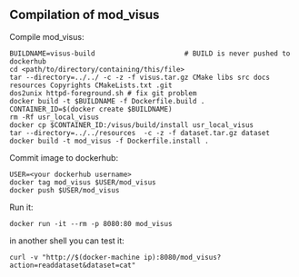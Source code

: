 Compilation of mod_visus
-----------------------------------

Compile mod_visus:
```
BUILDNAME=visus-build                      # BUILD is never pushed to dockerhub
cd <path/to/directory/containing/this/file>
tar --directory=../../ -c -z -f visus.tar.gz CMake libs src docs resources Copyrights CMakeLists.txt .git
dos2unix httpd-foreground.sh # fix git problem 
docker build -t $BUILDNAME -f Dockerfile.build .
CONTAINER_ID=$(docker create $BUILDNAME)
rm -Rf usr_local_visus
docker cp $CONTAINER_ID:/visus/build/install usr_local_visus
tar --directory=../../resources  -c -z -f dataset.tar.gz dataset
docker build -t mod_visus -f Dockerfile.install .
```

Commit image to dockerhub:
```
USER=<your dockerhub username>
docker tag mod_visus $USER/mod_visus
docker push $USER/mod_visus
```

Run it:
```
docker run -it --rm -p 8080:80 mod_visus
```

in another shell you can test it:
```
curl -v "http://$(docker-machine ip):8080/mod_visus?action=readdataset&dataset=cat"
```